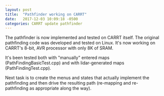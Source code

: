 ```yaml
---
layout: post
title:  "Pathfinder working on CARRT"
date:   2017-12-03 10:09:18 -0500
categories: CARRT update pathfinder
---
```


The pathfinder is now implemented and tested on CARRT itself.  The original pathfinding code was developed and tested on Linux.
It's now working on CARRT's 8-bit, AVR processor with only 8K of SRAM.

It's been tested both with "manually" entered maps (PathFindingBasicTest.cpp) and with lidar-generated maps (PathFindingTest.cpp).

Next task is to create the menus and states that actually implement the pathfinding and then drive the resulting path (re-mapping and
re-pathfinding as appropriate along the way).

